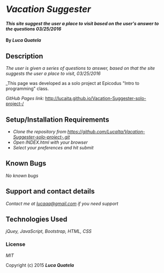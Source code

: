 # _Vacation Suggester_

#### _This site suggest the user a place to visit based on the user's answer to the questions 03/25/2016_

#### By _**Luca Quatela**_

## Description

_The user is given a series of questions to answer, based on that the site suggests the user a place to visit, 03/25/2016_

_This page was developed as a solo project at Epicodus "Intro to programming" class.

_GitHub Pages link:_
http://lucaita.github.io/Vacation-Suggester-solo-project-/

## Setup/Installation Requirements

* _Clone the repository from https://github.com/LucaIta/Vacation-Suggester-solo-project-.git_
* _Open INDEX.html with your browser_
* _Select your preferences and hit submit_

## Known Bugs

_No known bugs_

## Support and contact details

_Contact me at lucaqq@gmail.com if you need support_

## Technologies Used

_jQuey, JavaScript, Bootstrap, HTML, CSS_

### License

*MIT*

Copyright (c) 2015 **_Luca Quatela_**
